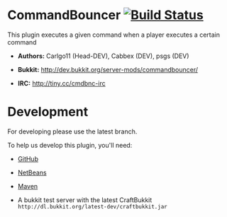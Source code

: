 CommandBouncer  [![Build Status](https://travis-ci.org/Simple-devs/CommandBouncer.png?branch=0.3)](https://travis-ci.org/Simple-devs/CommandBouncer)
==================

This plugin executes a given command when a player executes a certain command

+ **Authors:** Carlgo11 (Head-DEV), Cabbex (DEV), psgs (DEV)

+ **Bukkit:** http://dev.bukkit.org/server-mods/commandbouncer/

+ **IRC:** http://tiny.cc/cmdbnc-irc


Development
==============
For developing please use the latest branch.

To help us develop this plugin, you'll need:

- [GitHub](http://github.com)

- [NetBeans](https://netbeans.org)

- [Maven](http://maven.apache.org)

- A bukkit test server with the latest CraftBukkit `http://dl.bukkit.org/latest-dev/craftbukkit.jar`
